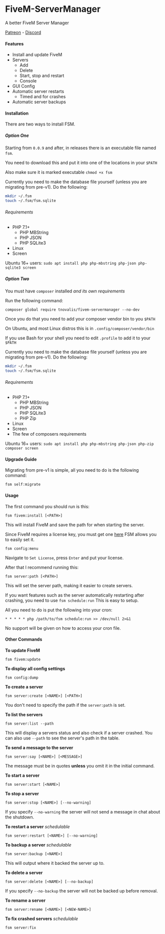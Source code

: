 # FiveM-ServerManager

A better FiveM Server Manager

[Patreon](https://www.patreon.com/tnovalis) - [Discord](https://discord.gg/6uaVZxQ)

#### Features
- Install and update FiveM
- Servers
  - Add
  - Delete
  - Start, stop and restart
  - Console
- GUI Config
- Automatic server restarts
  - Timed and for crashes
- Automatic server backups

#### Installation

There are two ways to install FSM.

##### Option One

Starting from `0.0.9` and after, in releases there is an executable file named `fsm`.

You need to download this and put it into one of the locations in your `$PATH`

Also make sure it is marked executable `chmod +x fsm`

Currently you need to make the database file yourself (unless you are migrating from pre-v1). Do the following:
```sh
mkdir ~/.fsm
touch ~/.fsm/fsm.sqlite
```

###### Requirements
- PHP 7.1+
  - PHP MBString
  - PHP JSON
  - PHP SQLite3
- Linux
- Screen

Ubuntu 16+ users: `sudo apt install php php-mbstring php-json php-sqlite3 screen`

##### Option Two

You must have `composer` installed *and its own requirements*

Run the following command:
```
composer global require tnovalis/fivem-servermanager --no-dev
```

Once you do that you need to add your composer vendor bin to you `$PATH`

On Ubuntu, and most Linux distros this is in `.config/composer/vendor/bin`

If you use Bash for your shell you need to edit `.profile` to add it to your `$PATH`

Currently you need to make the database file yourself (unless you are migrating from pre-v1). Do the following:
```sh
mkdir ~/.fsm
touch ~/.fsm/fsm.sqlite
```

###### Requirements
- PHP 7.1+
  - PHP MBString
  - PHP JSON
  - PHP SQLite3
  - PHP Zip
- Linux
- Screen
- The few of composers requirements

Ubuntu 16+ users: `sudo apt install php php-mbstring php-json php-zip composer screen`

#### Upgrade Guide

Migrating from pre-v1 is simple, all you need to do is the following command:
```
fsm self:migrate
```

#### Usage

The first command you should run is this:
```
fsm fivem:install [<PATH>]
```
This will install FiveM and save the path for when starting the server.

Since FiveM requires a license key, you must get one [here](https://keymaster.fivem.net)
FSM allows you to easily set it. 
```
fsm config:menu
```
Navigate to `Set License`, press `Enter` and put your license.

After that I recommend running this:
```
fsm server:path [<PATH>]
```
This will set the server path, making it easier to create servers.

If you want features such as the server automatically restarting after crashing, you need to use `fsm schedule:run`
This is easy to setup.

All you need to do is put the following into your cron:
```
* * * * * php /path/to/fsm schedule:run >> /dev/null 2>&1
```
No support will be given on how to access your cron file.

#### Other Commands

**To update FiveM**
```
fsm fivem:update
```

**To display all config settings**
```
fsm config:dump
```

**To create a server**
```
fsm server:create [<NAME>] [<PATH>]
```
You don't need to specify the path if the `server:path` is set.

**To list the servers**
```
fsm server:list --path
```
This will display a servers status and also check if a server crashed. You can also use `--path` to see the server's path in the table.

**To send a message to the server**
```
fsm server:say [<NAME>] [<MESSAGE>]
```
The message must be in quotes **unless** you omit it in the initial command.

**To start a server**
```
fsm server:start [<NAME>]
```

**To stop a server**
```
fsm server:stop [<NAME>] [--no-warning]
```
If you specify `--no-warning` the server will not send a message in chat about the shutdown.

**To restart a server** *schedulable*
```
fsm server:restart [<NAME>] [--no-warning]
```

**To backup a server** *schedulable*
```
fsm server:backup [<NAME>]
```
This will output where it backed the server up to.

**To delete a server**
```
fsm server:delete [<NAME>] [--no-backup]
```
If you specify `--no-backup` the server will not be backed up before removal.

**To rename a server**
```
fsm server:rename [<NAME>] [<NEW-NAME>]
```
**To fix crashed servers** *schedulable*
```
fsm server:fix
```
